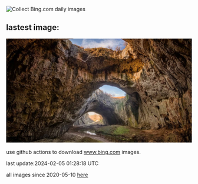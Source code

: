 ![Collect Bing.com daily images](https://github.com/counter2015/bing-daily-images/workflows/Collect%20Bing.com%20daily%20images/badge.svg)
## lastest image:
![](images/DevetashkaCave.jpg)

use github actions to download www.bing.com images.

last update:2024-02-05 01:28:18 UTC

all images since 2020-05-10 [here](https://github.com/counter2015/bing-daily-images/tree/master/images) 
